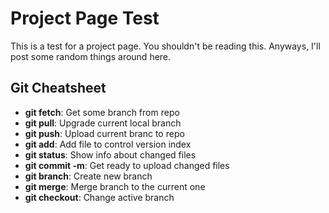 # Project Page Test    

This is a test for a project page. You shouldn't be reading this. Anyways, I'll post some random things around here.

## Git Cheatsheet

* __git fetch__: Get some branch from repo    
* __git pull__: Upgrade current local branch    
* __git push__: Upload current branc to repo    
* __git add__: Add file to control version index    
* __git status__: Show info about changed files    
* __git commit -m__: Get ready to upload changed files
* __git branch__: Create new branch    
* __git merge__: Merge branch to the current one
* __git checkout__: Change active branch

